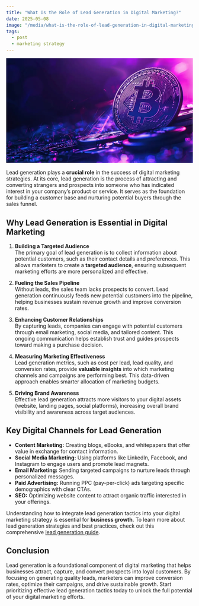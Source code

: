 ```yaml
---
title: "What Is the Role of Lead Generation in Digital Marketing?"
date: 2025-05-08
image: "/media/what-is-the-role-of-lead-generation-in-digital-marketing.webp"
tags:
  - post
  - marketing strategy
---
```


![What Is the Role of Lead Generation in Digital Marketing?](/media/what-is-the-role-of-lead-generation-in-digital-marketing.webp)

Lead generation plays a **crucial role** in the success of digital marketing strategies. At its core, lead generation is the process of attracting and converting strangers and prospects into someone who has indicated interest in your company’s product or service. It serves as the foundation for building a customer base and nurturing potential buyers through the sales funnel.

## Why Lead Generation is Essential in Digital Marketing

1. **Building a Targeted Audience**  
   The primary goal of lead generation is to collect information about potential customers, such as their contact details and preferences. This allows marketers to create a **targeted audience**, ensuring subsequent marketing efforts are more personalized and effective.

2. **Fueling the Sales Pipeline**  
   Without leads, the sales team lacks prospects to convert. Lead generation continuously feeds new potential customers into the pipeline, helping businesses sustain revenue growth and improve conversion rates.

3. **Enhancing Customer Relationships**  
   By capturing leads, companies can engage with potential customers through email marketing, social media, and tailored content. This ongoing communication helps establish trust and guides prospects toward making a purchase decision.

4. **Measuring Marketing Effectiveness**  
   Lead generation metrics, such as cost per lead, lead quality, and conversion rates, provide **valuable insights** into which marketing channels and campaigns are performing best. This data-driven approach enables smarter allocation of marketing budgets.

5. **Driving Brand Awareness**  
   Effective lead generation attracts more visitors to your digital assets (website, landing pages, social platforms), increasing overall brand visibility and awareness across target audiences.

## Key Digital Channels for Lead Generation

- **Content Marketing:** Creating blogs, eBooks, and whitepapers that offer value in exchange for contact information.
- **Social Media Marketing:** Using platforms like LinkedIn, Facebook, and Instagram to engage users and promote lead magnets.
- **Email Marketing:** Sending targeted campaigns to nurture leads through personalized messages.
- **Paid Advertising:** Running PPC (pay-per-click) ads targeting specific demographics with clear CTAs.
- **SEO:** Optimizing website content to attract organic traffic interested in your offerings.

Understanding how to integrate lead generation tactics into your digital marketing strategy is essential for **business growth**. To learn more about lead generation strategies and best practices, check out this comprehensive [lead generation guide](https://leadcraftr.com/posts/lead-generation/).

## Conclusion

Lead generation is a foundational component of digital marketing that helps businesses attract, capture, and convert prospects into loyal customers. By focusing on generating quality leads, marketers can improve conversion rates, optimize their campaigns, and drive sustainable growth. Start prioritizing effective lead generation tactics today to unlock the full potential of your digital marketing efforts.
